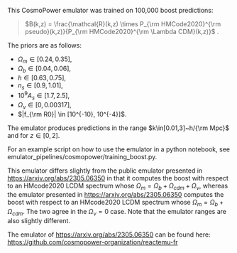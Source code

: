 This CosmoPower emulator was trained on 100,000 boost predictions: 

> $B(k,z) = \frac{\mathcal{R}(k,z) \times P_{\rm HMCode2020}^{\rm pseudo}(k,z)}{P_{\rm HMCode2020}^{\rm \Lambda CDM}(k,z)}$ . 

The priors are as follows: 

- $\Omega_m \in [0.24,0.35]$,
- $\Omega_b \in [0.04,0.06]$,
- $h \in [0.63,0.75]$,
- $n_s \in [0.9,1.01]$,
- $10^{9} A_s \in [1.7,2.5]$,
- $\Omega_\nu \in [0,0.00317]$,
- $|f_{\rm R0}| \in [10^{-10}, 10^{-4}]$. 

The emulator produces predictions in the range $k\in[0.01,3]~h/{\rm Mpc}$ and for $z\in[0,2]$. 

For an example script on how to use the emulator in a python notebook, see emulator_pipelines/cosmopower/training_boost.py.

This emulator differs slightly from the public emulator presented in https://arxiv.org/abs/2305.06350 in that it computes the boost with respect to an HMcode2020 LCDM spectrum whose $\Omega_{m} = \Omega_{b} + \Omega_{cdm} + \Omega_\nu$, whereas the emulator presented in https://arxiv.org/abs/2305.06350 computes the boost with respect to an HMcode2020 LCDM spectrum whose $\Omega_{m} = \Omega_{b} + \Omega_{cdm}$. The two agree in the $\Omega_\nu = 0$ case. Note that the emulator ranges are also slightly different. 

The emulator of https://arxiv.org/abs/2305.06350 can be found here: https://github.com/cosmopower-organization/reactemu-fr 

